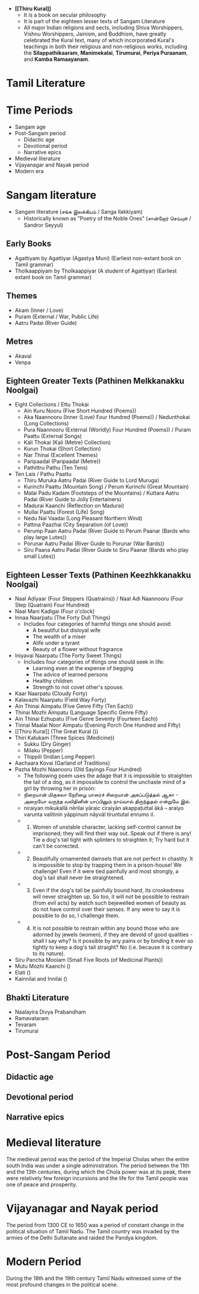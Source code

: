 - **[[Thiru Kural]]**
	- It is a book on secular philosophy
	- It is part of the eighteen lesser texts of Sangam Literature
	- All major Indian religions and sects, including Shiva Worshippers, Vishnu Worshippers, Jainism, and Buddhism, have greatly celebrated the Kural text, many of which incorporated Kural's teachings in both their religious and non-religious works, including the **Silappathikaaram**, **Manimekalai**, **Tirumurai**, **Periya Puraanam**, and **Kamba Ramaayanam**.
# Tamil Literature
# Time Periods
- Sangam age
- Post-Sangam period
    - Didactic age
    - Devotional period
    - Narrative epics
- Medieval literature
- Vijayanagar and Nayak period
- Modern era
# Sangam literature
- Sangam literature (சங்க இலக்கியம் / Sanga Ilakkiyam)
	- Historically known as "Poetry of the Noble Ones" (சான்றோர் செய்யுள் / Sandror Seyyul)
## Early Books
- Agattiyam by Agattiyar (Agastya Muni) (Earliest non-extant book on Tamil grammar)
- Tholkaappiyam by Tholkaappiyar (A student of Agattiyar) (Earliest extant book on Tamil grammar)
## Themes
- Akam (Inner / Love)
- Puram (External / War, Public Life)
- Aatru Padai (River Guide)
## Metres
- Akaval
- Venpa
## Eighteen Greater Texts (Pathinen Melkkanakku Noolgai)
- Eight Collections / Ettu Thokai
	- Ain Kuru Nooru (Five Short Hundred (Poems))
	- Aka Naannooru (Inner (Love) Four Hundred (Poems)) / Nedunthokai (Long Collections)
	- Pura Naannooru (External (Worldly) Four Hundred (Poems)) / Puram Paattu (External Songs)
	- Kali Thokai (Kali (Metre) Collection)
	- Kurun Thokai (Short Collection)
	- Nar Thinai (Excellent Themes)
	- Paripaadal (Paripaadal (Metre))
	- Pathittru Pathu (Ten Tens)
- Ten Lais / Pathu Paattu
	- Thiru Muruka Aatru Padai (River Guide to Lord Muruga)
	- Kurinchi Paattu (Mountain Song) / Perum Kurinchi (Great Mountain)
	- Malai Padu Kadam (Footsteps of the Mountains) / Kuttara Aatru Padai (River Guide to Jolly Entertainers)
	- Madurai Kaanchi (Reflection on Madurai)
	- Mullai Paattu (Forest (Life) Song)
	- Nedu Nal Vaadai (Long Pleasant Northern Wind)
	- Pattina Paazhai (City Separation (of Love))
	- Perump Paan Aatru Padai (River Guide to Perum Paanar (Bards who play large Lutes))
	- Porunar Aatru Padai (River Guide to Porunar (War Bards))
	- Siru Paana Aatru Padai (River Guide to Siru Paanar (Bards who play small Lutes))
## Eighteen Lesser Texts (Pathinen Keezhkkanakku Noolgai)
- Naal Adiyaar (Four Steppers (Quatrains)) / Naal Adi Naannooru (Four Step (Quatrain) Four Hundred)
- Naal Mani Kadigai (Four o'clock)
- Innaa Naarpatu (The Forty Dull Things)
	- Includes four categories of harmful things one should avoid:
		- A beautiful but disloyal wife
		- The wealth of a miser
		- Alife under a tyrant
		- Beauty of a flower without fragrance
- Iniyavai Naarpatu (The Forty Sweet Things)
	- Includes four categories of things one should seek in life:
		- Learning even at the expense of begging
		- The advice of learned persons
		- Healthy children
		- Strength to not covet other's spouse. 
- Kaar Naarpatu (Cloudy Forty)
- Kalavazhi Naarpatu (Field Way Forty)
- Ain Thinai Aimpatu (Five Genre Fifty (Ten Each))
- Thinai Mozhi Aimpatu (Language Specific Genre Fifty)
- Ain Thinai Ezhupatu (Five Genre Seventy (Fourteen Each))
- Tinnai Maalai Noor Aimpatu (Evening Porch One Hundred and Fifty)
- [[Thiru Kural]] (The Great Kural ())
- Thiri Katukam (Three Spices (Medicine))
	- Sukku (Dry Ginger)
	- Milaku (Pepper)
	- Thippili (Indian Long Pepper)
- Aachaara Kovai (Garland of Traditions)
- Pazha Mozhi Naanooru (Old Sayings Four Hundred)
	- The following poem uses the adage that it is impossible to straighten the tail of a dog, as it impossible to control the unchaste mind of a girl by throwing her in prison:
	- நிறையான் மிகுகலா நேரிழை யாரைச்
	  சிறையான் அகப்படுத்தல் ஆகா - அறையோ
	  வருந்த வலிதினின் யாப்பினும் நாய்வால்
	  திருந்துதல் என்றுமே இல்.
	-  niraiyan mikukallā nērilai yāraic
	  ciraiyān akappațuttal ākā – araiyo
	  varunta valitinin yāppinum nāyvāl
	  tiruntutal enrumo il.
	- 1) Women of unstable character, lacking self-control cannot be imprisoned; they will find their way out. Speak out if there is any! Tie a dog's tail tight with splinters to straighten it; Try hard but it can't be corrected.
	- 2) Beautifully ornamented damsels that are not perfect in chastity. It is impossible to stop by trapping them in a prison-house! We challenge! Even if it were tied painfully and most strongly, a dog's tail shall never be straightened.
	- 3) Even if the dog's tail be painfully bound hard, its crookedness will never straighten up. So too, it will not be possible to restrain (from evil acts) by watch such bejewelled women of beauty as do not have control over their senses. If any were to say it is possible to do so, I challenge them.
	- 4) It is not possible to restrain within any bound those who are adorned by jewels (women), if they are devoid of good qualities - shall I say why? Is it possible by any pains or by binding it ever so tightly to keep a dog's tail straight? No (i.e. because it is contrary to its nature).
- Siru Pancha Moolam (Small Five Roots (of Medicinal Plants))
- Mutu Mozhi Kaanchi ()
- Elati ()
- Kainnilai and Innilai ()
## Bhakti Literature
- Naalayira Divya Prabandham
- Ramavataram
- Tevaram
- Tirumurai
# Post-Sangam Period

## Didactic age

## Devotional period

## Narrative epics

# Medieval literature
The medieval period was the period of the Imperial Cholas when the entire south India was under a single administration. The period between the 11th and the 13th centuries, during which the Chola power was at its peak, there were relatively few foreign incursions and the life for the Tamil people was one of peace and prosperity.
# Vijayanagar and Nayak period
The period from 1300 CE to 1650 was a period of constant change in the political situation of Tamil Nadu. The Tamil country was invaded by the armies of the Delhi Sultanate and raided the Pandya kingdom.
# Modern Period
During the 18th and the 19th century Tamil Nadu witnessed some of the most profound changes in the political scene.

